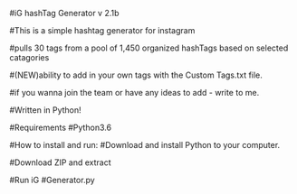 
#iG hashTag Generator v 2.1b

#This is a simple hashtag generator for instagram 

#pulls 30 tags from a pool of 1,450 organized hashTags based on selected catagories

#(NEW)ability to add in your own tags with the Custom Tags.txt file.

#if you wanna join the team or have any ideas to add - write to me.

#Written in Python!

   

#Requirements
#Python3.6

#How to install and run:
#Download and install Python to your computer.

#Download ZIP and extract

#Run iG #Generator.py
